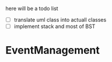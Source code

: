 here will be a todo list

- [ ] translate uml class into actuall classes
- [ ] implement stack and most of BST
# EventManagement
